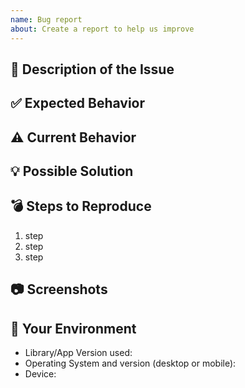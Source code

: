 ```yaml
---
name: Bug report
about: Create a report to help us improve
---
```


<!--- Provide a general summary of the issue in the Title above -->

## 🐛 Description of the Issue

<!--- Provide a detailed description of the issue, and why you consider it to be a bug -->
<!--- How has this issue affected you? What are you trying to accomplish? -->

## ✅ Expected Behavior

<!--- Describing a bug, tell us what should happen -->

## ⚠️ Current Behavior

<!--- Tell us what happens instead of the expected behavior -->

## 💡 Possible Solution

<!--- Not obligatory, but suggest a fix or describe how the bug could be avoided -->

## 💣 Steps to Reproduce

<!--- Provide a link to a live example, or an unambiguous set of steps to -->
<!--- reproduce this bug. Include code to reproduce, if relevant -->

1. step
2. step
3. step

## 📷 Screenshots

<!-- If applicable, add screenshots to help explain your problem. -->

## 📱 Your Environment

<!--- Include as many relevant details about the environment you experienced the bug in -->

- Library/App Version used: <!-- e.g. 1.0.0 -->
- Operating System and version (desktop or mobile): <!-- e.g. Android 12 -->
- Device: <!-- e.g. Nexus 5 -->
